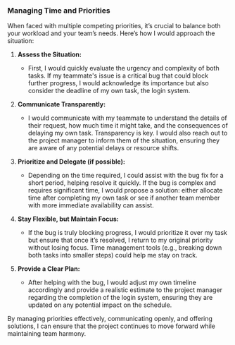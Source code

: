 ### Managing Time and Priorities

When faced with multiple competing priorities, it’s crucial to balance both your workload and your team’s needs. Here’s how I would approach the situation:

1. **Assess the Situation:**
   - First, I would quickly evaluate the urgency and complexity of both tasks. If my teammate's issue is a critical bug that could block further progress, I would acknowledge its importance but also consider the deadline of my own task, the login system.
2. **Communicate Transparently:**
   - I would communicate with my teammate to understand the details of their request, how much time it might take, and the consequences of delaying my own task. Transparency is key. I would also reach out to the project manager to inform them of the situation, ensuring they are aware of any potential delays or resource shifts.
3. **Prioritize and Delegate (if possible):**

   - Depending on the time required, I could assist with the bug fix for a short period, helping resolve it quickly. If the bug is complex and requires significant time, I would propose a solution: either allocate time after completing my own task or see if another team member with more immediate availability can assist.

4. **Stay Flexible, but Maintain Focus:**

   - If the bug is truly blocking progress, I would prioritize it over my task but ensure that once it’s resolved, I return to my original priority without losing focus. Time management tools (e.g., breaking down both tasks into smaller steps) could help me stay on track.

5. **Provide a Clear Plan:**
   - After helping with the bug, I would adjust my own timeline accordingly and provide a realistic estimate to the project manager regarding the completion of the login system, ensuring they are updated on any potential impact on the schedule.

By managing priorities effectively, communicating openly, and offering solutions, I can ensure that the project continues to move forward while maintaining team harmony.

